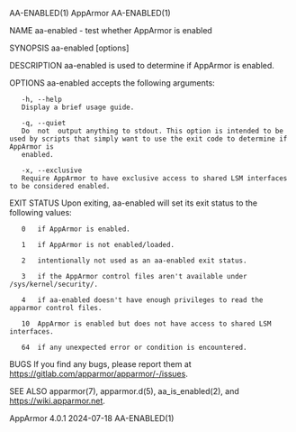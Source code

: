 AA-ENABLED(1)								   AppArmor								 AA-ENABLED(1)

NAME
       aa-enabled - test whether AppArmor is enabled

SYNOPSIS
       aa-enabled [options]

DESCRIPTION
       aa-enabled is used to determine if AppArmor is enabled.

OPTIONS
       aa-enabled accepts the following arguments:

       -h, --help
	   Display a brief usage guide.

       -q, --quiet
	   Do  not  output anything to stdout. This option is intended to be used by scripts that simply want to use the exit code to determine if AppArmor is
	   enabled.

       -x, --exclusive
	   Require AppArmor to have exclusive access to shared LSM interfaces to be considered enabled.

EXIT STATUS
       Upon exiting, aa-enabled will set its exit status to the following values:

       0   if AppArmor is enabled.

       1   if AppArmor is not enabled/loaded.

       2   intentionally not used as an aa-enabled exit status.

       3   if the AppArmor control files aren't available under /sys/kernel/security/.

       4   if aa-enabled doesn't have enough privileges to read the apparmor control files.

       10  AppArmor is enabled but does not have access to shared LSM interfaces.

       64  if any unexpected error or condition is encountered.

BUGS
       If you find any bugs, please report them at <https://gitlab.com/apparmor/apparmor/-/issues>.

SEE ALSO
       apparmor(7), apparmor.d(5), aa_is_enabled(2), and <https://wiki.apparmor.net>.

AppArmor 4.0.1								  2024-07-18								 AA-ENABLED(1)
